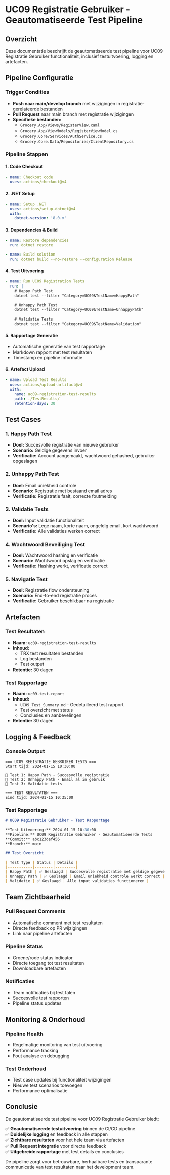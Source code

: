 # UC09 Registratie Gebruiker - Geautomatiseerde Test Pipeline

## Overzicht

Deze documentatie beschrijft de geautomatiseerde test pipeline voor UC09 Registratie Gebruiker functionaliteit, inclusief testuitvoering, logging en artefacten.

## Pipeline Configuratie

### Trigger Condities
- **Push naar main/develop branch** met wijzigingen in registratie-gerelateerde bestanden
- **Pull Request** naar main branch met registratie wijzigingen
- **Specifieke bestanden:**
  - `Grocery.App/Views/RegisterView.xaml`
  - `Grocery.App/ViewModels/RegisterViewModel.cs`
  - `Grocery.Core/Services/AuthService.cs`
  - `Grocery.Core.Data/Repositories/ClientRepository.cs`

### Pipeline Stappen

#### 1. Code Checkout
```yaml
- name: Checkout code
  uses: actions/checkout@v4
```

#### 2. .NET Setup
```yaml
- name: Setup .NET
  uses: actions/setup-dotnet@v4
  with:
    dotnet-version: '8.0.x'
```

#### 3. Dependencies & Build
```yaml
- name: Restore dependencies
  run: dotnet restore

- name: Build solution
  run: dotnet build --no-restore --configuration Release
```

#### 4. Test Uitvoering
```yaml
- name: Run UC09 Registration Tests
  run: |
    # Happy Path Test
    dotnet test --filter "Category=UC09&TestName=HappyPath"
    
    # Unhappy Path Test
    dotnet test --filter "Category=UC09&TestName=UnhappyPath"
    
    # Validatie Tests
    dotnet test --filter "Category=UC09&TestName=Validation"
```

#### 5. Rapportage Generatie
- Automatische generatie van test rapportage
- Markdown rapport met test resultaten
- Timestamp en pipeline informatie

#### 6. Artefact Upload
```yaml
- name: Upload Test Results
  uses: actions/upload-artifact@v4
  with:
    name: uc09-registration-test-results
    path: ./TestResults/
    retention-days: 30
```

## Test Cases

### 1. Happy Path Test
- **Doel:** Succesvolle registratie van nieuwe gebruiker
- **Scenario:** Geldige gegevens invoer
- **Verificatie:** Account aangemaakt, wachtwoord gehashed, gebruiker opgeslagen

### 2. Unhappy Path Test
- **Doel:** Email uniekheid controle
- **Scenario:** Registratie met bestaand email adres
- **Verificatie:** Registratie faalt, correcte foutmelding

### 3. Validatie Tests
- **Doel:** Input validatie functionaliteit
- **Scenario's:** Lege naam, korte naam, ongeldig email, kort wachtwoord
- **Verificatie:** Alle validaties werken correct

### 4. Wachtwoord Beveiliging Test
- **Doel:** Wachtwoord hashing en verificatie
- **Scenario:** Wachtwoord opslag en verificatie
- **Verificatie:** Hashing werkt, verificatie correct

### 5. Navigatie Test
- **Doel:** Registratie flow ondersteuning
- **Scenario:** End-to-end registratie proces
- **Verificatie:** Gebruiker beschikbaar na registratie

## Artefacten

### Test Resultaten
- **Naam:** `uc09-registration-test-results`
- **Inhoud:** 
  - TRX test resultaten bestanden
  - Log bestanden
  - Test output
- **Retentie:** 30 dagen

### Test Rapportage
- **Naam:** `uc09-test-report`
- **Inhoud:**
  - `UC09_Test_Summary.md` - Gedetailleerd test rapport
  - Test overzicht met status
  - Conclusies en aanbevelingen
- **Retentie:** 30 dagen

## Logging & Feedback

### Console Output
```
=== UC09 REGISTRATIE GEBRUIKER TESTS ===
Start tijd: 2024-01-15 10:30:00

🧪 Test 1: Happy Path - Succesvolle registratie
🧪 Test 2: Unhappy Path - Email al in gebruik
🧪 Test 3: Validatie tests

=== TEST RESULTATEN ===
Eind tijd: 2024-01-15 10:35:00
```

### Test Rapportage
```markdown
# UC09 Registratie Gebruiker - Test Rapportage

**Test Uitvoering:** 2024-01-15 10:30:00
**Pipeline:** UC09 Registratie Gebruiker - Geautomatiseerde Tests
**Commit:** abc123def456
**Branch:** main

## Test Overzicht

| Test Type | Status | Details |
|-----------|--------|---------|
| Happy Path | ✅ Geslaagd | Succesvolle registratie met geldige gegevens |
| Unhappy Path | ✅ Geslaagd | Email uniekheid controle werkt correct |
| Validatie | ✅ Geslaagd | Alle input validaties functioneren |
```

## Team Zichtbaarheid

### Pull Request Comments
- Automatische comment met test resultaten
- Directe feedback op PR wijzigingen
- Link naar pipeline artefacten

### Pipeline Status
- Groene/rode status indicator
- Directe toegang tot test resultaten
- Downloadbare artefacten

### Notificaties
- Team notificaties bij test falen
- Succesvolle test rapporten
- Pipeline status updates

## Monitoring & Onderhoud

### Pipeline Health
- Regelmatige monitoring van test uitvoering
- Performance tracking
- Fout analyse en debugging

### Test Onderhoud
- Test case updates bij functionaliteit wijzigingen
- Nieuwe test scenarios toevoegen
- Performance optimalisatie

## Conclusie

De geautomatiseerde test pipeline voor UC09 Registratie Gebruiker biedt:

✅ **Geautomatiseerde testuitvoering** binnen de CI/CD pipeline  
✅ **Duidelijke logging** en feedback in alle stappen  
✅ **Zichtbare resultaten** voor het hele team via artefacten  
✅ **Pull Request integratie** voor directe feedback  
✅ **Uitgebreide rapportage** met test details en conclusies  

De pipeline zorgt voor betrouwbare, herhaalbare tests en transparante communicatie van test resultaten naar het development team.
